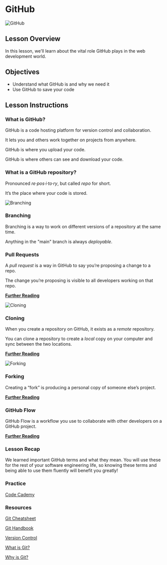 # GitHub

![GitHub](https://external-content.duckduckgo.com/iu/?u=https%3A%2F%2Fwww.thesoftwarereport.com%2Fwp-content%2Fuploads%2F2019%2F06%2Fgithub2.jpeg&f=1&nofb=1)

## Lesson Overview
In this lesson, we'll learn about the vital role GitHub plays in the web development world.

## Objectives
  - Understand what GitHub is and why we need it
  - Use GitHub to save your code

## Lesson Instructions

### What is GitHub?

GitHub is a code hosting platform for version control and collaboration. 

It lets you and others work together on projects from anywhere.

GitHub is where you upload your code.

GitHub is where others can see and download your code.

### What is a GitHub repository?

Pronounced *re·pos·i·to·ry*, but called *repo* for short.

It’s the place where your code is stored.

![Branching](https://external-content.duckduckgo.com/iu/?u=https%3A%2F%2Fohmy.disney.com%2Fwp-content%2Fuploads%2F2015%2F07%2FWinnie_the_Pooh_Climbs_A_Tree.gif&f=1&nofb=1)

### Branching

Branching is a way to work on different versions of a repository at the same time.

Anything in the "main" branch is always *deployable*.

### Pull Requests

A *pull request* is a way in GitHub to say you’re proposing a change to a repo.

The change you’re proposing is visible to all developers working on that repo.

**[Further Reading](https://help.github.com/articles/about-pull-requests)**

![Cloning](https://external-content.duckduckgo.com/iu/?u=https%3A%2F%2Fmedia.giphy.com%2Fmedia%2FpMbrcAbQWjlyE%2Fgiphy.gif&f=1&nofb=1)

### Cloning

When you create a repository on GitHub, it exists as a *remote* repository. 

You can clone a repository to create a *local* copy on your computer and sync between the two locations.

**[Further Reading](https://help.github.com/articles/cloning-a-repository)**

![Forking](https://external-content.duckduckgo.com/iu/?u=https%3A%2F%2Fmedia.giphy.com%2Fmedia%2FLD1BmDQiDh2o0%2Fgiphy.gif&f=1&nofb=1)

### Forking

Creating a “fork” is producing a personal copy of someone else’s project.

**[Further Reading](https://help.github.com/articles/fork-a-repo)**

### GitHub Flow

GitHub Flow is a workflow you use to collaborate with other developers on a GitHub project.

**[Further Reading](https://guides.github.com/introduction/flow)**

### Lesson Recap
We learned important GitHub terms and what they mean.  You will use these for the rest of your software engineering life, so knowing these terms and being able to use them fluently will benefit you greatly!

### Practice

[Code Cademy](https://www.codecademy.com/courses/learn-git)

### Resources

[Git Cheatsheet](https://services.github.com/on-demand/downloads/github-git-cheat-sheet.pdf)

[Git Handbook](https://guides.github.com/introduction/git-handbook)

[Version Control](https://www.atlassian.com/git/tutorials/what-is-version-control)

[What is Git?](https://www.atlassian.com/git/tutorials/what-is-git)

[Why is Git?](https://www.atlassian.com/git/tutorials/why-git)
